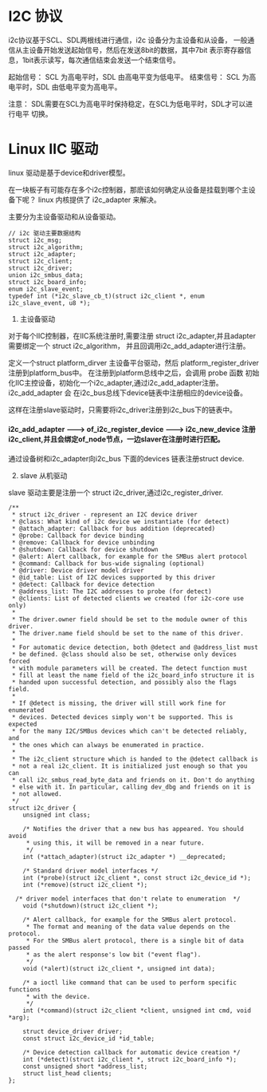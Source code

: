 # I2C 协议
  i2c协议基于SCL、SDL两根线进行通信，i2c 设备分为主设备和从设备，
  一般通信从主设备开始发送起始信号，然后在发送8bit的数据，其中7bit
  表示寄存器信息，1bit表示读写，每次通信结束会发送一个结束信号。

  起始信号： SCL 为高电平时，SDL 由高电平变为低电平。
  结束信号： SCL 为高电平时，SDL 由低电平变为高电平。

 注意： SDL需要在SCL为高电平时保持稳定，在SCL为低电平时，SDL才可以进行电平
切换。

# Linux IIC 驱动

linux 驱动是基于device和driver模型。

在一块板子有可能存在多个i2c控制器，那麽该如何确定从设备是挂载到哪个主设备下呢？
linux 内核提供了 i2c_adapter 来解决。

主要分为主设备驱动和从设备驱动。

```
// i2c 驱动主要数据结构
struct i2c_msg;
struct i2c_algorithm;
struct i2c_adapter;
struct i2c_client;
struct i2c_driver;
union i2c_smbus_data;
struct i2c_board_info;
enum i2c_slave_event;
typedef int (*i2c_slave_cb_t)(struct i2c_client *, enum i2c_slave_event, u8 *);
```

1. 主设备驱动
  
  对于每个IIC控制器，在IIC系统注册时,需要注册 struct i2c_adapter,并且adapter需要绑定一个 struct i2c_algorithm，
  并且回调用i2c_add_adapter进行注册。

  定义一个struct platform_dirver 主设备平台驱动，然后 platform_register_driver注册到platform_bus中。
  在注册到platform总线中之后，会调用 probe 函数 初始化IIC主控设备，初始化一个i2c_adapter,通过i2c_add_adapter注册。
  i2c_add_adapter 会 在i2c_bus总线下device链表中注册相应的device设备。

  这样在注册slave驱动时，只需要将i2c_driver注册到i2c_bus下的链表中。
#### i2c_add_adapter ---> of_i2c_register_device ---> i2c_new_device 注册i2c_client,并且会绑定of_node节点，一边slaver在注册时进行匹配。

通过设备树和i2c_adapter向i2c_bus 下面的devices 链表注册struct device.

2. slave 从机驱动
  
  slave 驱动主要是注册一个 struct i2c_driver,通过i2c_register_driver.

```
/**
 * struct i2c_driver - represent an I2C device driver
 * @class: What kind of i2c device we instantiate (for detect)
 * @attach_adapter: Callback for bus addition (deprecated)
 * @probe: Callback for device binding
 * @remove: Callback for device unbinding
 * @shutdown: Callback for device shutdown
 * @alert: Alert callback, for example for the SMBus alert protocol
 * @command: Callback for bus-wide signaling (optional)
 * @driver: Device driver model driver
 * @id_table: List of I2C devices supported by this driver
 * @detect: Callback for device detection
 * @address_list: The I2C addresses to probe (for detect)
 * @clients: List of detected clients we created (for i2c-core use only)
 *
 * The driver.owner field should be set to the module owner of this driver.
 * The driver.name field should be set to the name of this driver.
 *
 * For automatic device detection, both @detect and @address_list must
 * be defined. @class should also be set, otherwise only devices forced
 * with module parameters will be created. The detect function must
 * fill at least the name field of the i2c_board_info structure it is
 * handed upon successful detection, and possibly also the flags field.
 *
 * If @detect is missing, the driver will still work fine for enumerated
 * devices. Detected devices simply won't be supported. This is expected
 * for the many I2C/SMBus devices which can't be detected reliably, and
 * the ones which can always be enumerated in practice.
 *
 * The i2c_client structure which is handed to the @detect callback is
 * not a real i2c_client. It is initialized just enough so that you can
 * call i2c_smbus_read_byte_data and friends on it. Don't do anything
 * else with it. In particular, calling dev_dbg and friends on it is
 * not allowed.
 */
struct i2c_driver {
	unsigned int class;

	/* Notifies the driver that a new bus has appeared. You should avoid
	 * using this, it will be removed in a near future.
	 */
	int (*attach_adapter)(struct i2c_adapter *) __deprecated;

	/* Standard driver model interfaces */
	int (*probe)(struct i2c_client *, const struct i2c_device_id *);
	int (*remove)(struct i2c_client *);
	
  /* driver model interfaces that don't relate to enumeration  */
	void (*shutdown)(struct i2c_client *);

	/* Alert callback, for example for the SMBus alert protocol.
	 * The format and meaning of the data value depends on the protocol.
	 * For the SMBus alert protocol, there is a single bit of data passed
	 * as the alert response's low bit ("event flag").
	 */
	void (*alert)(struct i2c_client *, unsigned int data);

	/* a ioctl like command that can be used to perform specific functions
	 * with the device.
	 */
	int (*command)(struct i2c_client *client, unsigned int cmd, void *arg);

	struct device_driver driver;
	const struct i2c_device_id *id_table;

	/* Device detection callback for automatic device creation */
	int (*detect)(struct i2c_client *, struct i2c_board_info *);
	const unsigned short *address_list;
	struct list_head clients;
};

```

